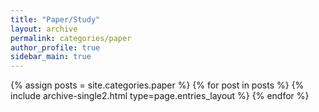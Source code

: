 ```yaml
---
title: "Paper/Study"
layout: archive
permalink: categories/paper
author_profile: true
sidebar_main: true
---
```



{% assign posts = site.categories.paper %}
{% for post in posts %} {% include archive-single2.html type=page.entries_layout %} {% endfor %}